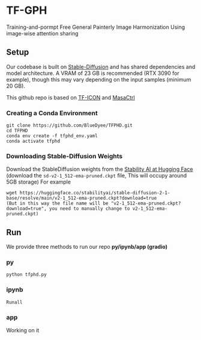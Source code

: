 # TF-GPH
Training-and-pormpt Free General Painterly Image Harmonization Using image-wise attention sharing
## Setup

Our codebase is built on [Stable-Diffusion](https://github.com/Stability-AI/stablediffusion)
and has shared dependencies and model architecture. A VRAM of 23 GB is recommended (RTX 3090 for example), though this may vary depending on the input samples (minimum 20 GB). 

This github repo is based on [TF-ICON](https://github.com/Shilin-LU/TF-ICON)  and [MasaCtrl](https://github.com/TencentARC/MasaCtrl/tree/main)
### Creating a Conda Environment

```
git clone https://github.com/BlueDyee/TFPHD.git
cd TFPHD
conda env create -f tfphd_env.yaml
conda activate tfphd
```

### Downloading Stable-Diffusion Weights

Download the StableDiffusion weights from the [Stability AI at Hugging Face](https://huggingface.co/stabilityai/stable-diffusion-2-1-base/blob/main/v2-1_512-ema-pruned.ckpt)
(download the `sd-v2-1_512-ema-pruned.ckpt` file, This will occupy around 5GB storage)
For example

```
wget https://huggingface.co/stabilityai/stable-diffusion-2-1-base/resolve/main/v2-1_512-ema-pruned.ckpt?download=true
(But in this way the file name will be "v2-1_512-ema-pruned.ckpt?download=true", you need to manually change to v2-1_512-ema-pruned.ckpt)
```
## Run
We provide three methods to run our repo **py/ipynb/app (gradio)**
### py
```
python tfphd.py
```
### ipynb
```
Runall
```
### app
Working on it

